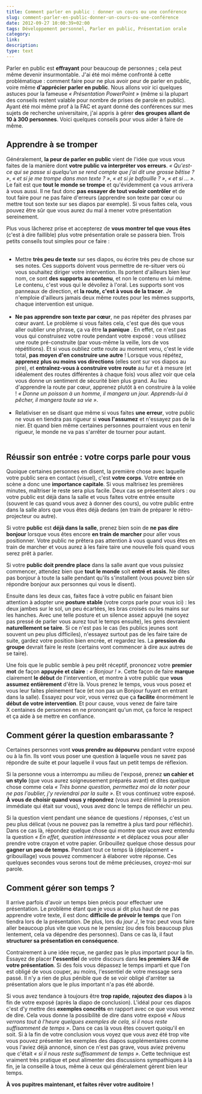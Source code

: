 ```yaml
---
title: Comment parler en public : donner un cours ou une conférence
slug: comment-parler-en-public-donner-un-cours-ou-une-conférence
date: 2012-09-27 10:00:39+02:00
tags: Développement personnel, Parler en public, Présentation orale
category: 
link: 
description: 
type: text
---
```


<p>Parler en public est <strong>effrayant</strong> pour beaucoup de personnes ; cela peut même devenir insurmontable. J'ai été moi même confronté à cette problématique : comment faire pour ne plus avoir peur de parler en public, voire même <strong>d'apprécier parler en public</strong>. Nous allons voir ici quelques astuces pour la fameuse <em>« Présentation PowerPoint »</em> (même si la plupart des conseils restent valable pour nombre de prises de parole en public). Ayant été moi même prof à la FAC et ayant donné des conférences sur mes sujets de recherche universitaire, j'ai appris à gérer <strong>des groupes allant de 10 à 300 personnes</strong>. Voici quelques conseils pour vous aider à faire de même.</p>
<!-- TEASER_END -->
<p><h2>Apprendre à se tromper</h2></p>

<p>Généralement, <strong>la peur de parler en public</strong> vient de l'idée que vous vous faites de la manière dont <strong>votre public va interpréter vos erreurs</strong>. <em>« Qu'est-ce qui se passe si quelqu'un se rend compte que j'ai dit une grosse bêtise ? »</em>, <em>« et si je me trompe dans mon texte ? »</em>, <em>« et si je bafouille ? »</em>, <em>« et si ... »</em>. Le fait est que <strong>tout le monde se trompe</strong> et qu'évidemment ça vous arrivera à vous aussi. Il ne faut donc <strong>pas essayer de tout vouloir contrôler</strong> et de tout faire pour ne pas faire d'erreurs (apprendre son texte par cœur ou mettre tout son texte sur ses diapos par exemple). Si vous faites cela, vous pouvez être sûr que vous aurez du mal à mener votre présentation sereinement.</p>

<p>Plus vous lâcherez prise et accepterez de <strong>vous montrer tel que vous êtes</strong> (c'est à dire faillible) plus votre présentation orale se passera bien. Trois petits conseils tout simples pour ce faire :</p>

<p><ul><br /><li>Mettre <strong>très peu de texte</strong> sur ses diapos, ou écrire très peu de chose sur ses notes. Ces supports doivent vous permettre de re-situer vers où vous souhaitez diriger votre intervention. Ils portent d'ailleurs bien leur nom, ce sont <strong>des supports au contenu</strong>, et non le contenu en lui même. Le contenu, c'est vous qui le dévoilez à l'oral. Les supports sont vos panneaux de direction, et <strong>la route, c'est à vous de la tracer</strong>. Je n'emploie d'ailleurs jamais deux même routes pour les mêmes supports, chaque intervention est unique.</li><br /><li><strong>Ne pas apprendre son texte par cœur</strong>, ne pas répéter des phrases par cœur avant. Le problème si vous faites cela, c'est que dès que vous aller oublier une phrase, ça va être <strong>la panique</strong> . En effet, ce n'est pas vous qui construisez votre route pendant votre exposé : vous utilisez une route pré-construite (par vous-même la veille, lors de vos répétitions). Et si vous oubliez cette route au moment venu, c'est le vide total, <strong>pas moyen d'en construire une autre</strong> ! Lorsque vous répétez, <strong>apprenez plus ou moins vos directions</strong> (elles sont sur vos diapos au pire), et <strong>entraînez-vous à construire votre route</strong> au fur et à mesure (et idéalement des routes différentes à chaque fois) vous allez voir que cela vous donne un sentiment de sécurité bien plus grand. Au lieu d'apprendre la route par cœur, apprenez plutôt à en construire à la volée ! <em>« Donne un poisson à un homme, il mangera un jour. Apprends-lui à pêcher, il mangera toute sa vie »</em>.</li><br /><li>Relativiser en se disant que même si vous faites <strong>une erreur</strong>, votre public ne vous en tiendra pas rigueur si <strong>vous l'assumez</strong> et n'essayez pas de la nier. Et quand bien même certaines personnes pourraient vous en tenir rigueur, le monde ne va pas s'arrêter de tourner pour autant.</li><br /></ul></p>

<p><h2>Réussir son entrée : votre corps parle pour vous</h2></p>

<p>Quoique certaines personnes en disent, la première chose avec laquelle votre public sera en contact (visuel), c'est <strong>votre corps</strong>. Votre <strong>entrée</strong> en scène a donc une <strong>importance capitale</strong>. Si vous maîtrisez les premières minutes, maîtriser le reste sera plus facile. Deux cas se présentent alors : ou votre public est déjà dans la salle et vous faites votre entrée ensuite (souvent le cas quand vous avez à donner des cours), ou votre public entre dans la salle alors que vous êtes déjà dedans (en train de préparer le rétro-projecteur ou autre).</p>

<p>Si votre <strong>public</strong> est <strong>déjà dans la salle</strong>, prenez bien soin de <strong>ne pas dire bonjour</strong> lorsque vous êtes encore <strong>en train de marcher</strong> pour aller vous positionner. Votre public ne prêtera pas attention à vous quand vous êtes en train de marcher et vous aurez à les faire taire une nouvelle fois quand vous serez prêt à parler.</p>

<p>Si votre <strong>public doit prendre place</strong> dans la salle avant que vous puissiez commencer, attendez bien que <strong>tout le monde</strong> soit <strong>entré et assis</strong>. Ne dites pas bonjour à toute la salle pendant qu'ils s'installent (vous pouvez bien sûr répondre bonjour aux personnes qui vous le disent).</p>

<p>Ensuite dans les deux cas, faites face à votre public en faisant bien attention à adopter une <strong>posture stable</strong> (votre corps parle pour vous ici) : les deux jambes sur le sol, un peu écartées, les bras croisés ou les mains sur les hanches. Avec une telle posture et un silence assez appuyé (ne soyez pas pressé de parler vous aurez tout le temps ensuite), les gens devraient <strong>naturellement se taire</strong>. Si ce n'est pas le cas (les publics jeunes sont souvent un peu plus difficiles), n'essayez surtout pas de les faire taire de suite, gardez votre position bien encrée, et regardez les. La <strong>pression du groupe</strong> devrait faire le reste (certains vont commencer à dire aux autres de se taire).</p>

<p>Une fois que le public semble à peu prêt réceptif, prononcez votre <strong>premier mot</strong> de façon <strong>appuyée et claire</strong> : <em>« Bonjour ! »</em>. Cette façon de faire <strong>marque</strong> clairement <strong>le début</strong> de l'intervention, et montre à votre public que <strong>vous assumez entièrement</strong> d'être là. Vous prenez le temps, vous vous posez et vous leur faites pleinement face (et non pas un Bonjour fuyant en entrant dans la salle). Essayez pour voir, vous verrez que ça <strong>facilite</strong> énormément le <strong>début de votre intervention</strong>. Et pour cause, vous venez de faire taire X centaines de personnes en ne prononçant qu'un mot, ça force le respect et ça aide à se mettre en confiance.</p>

<p><h2>Comment gérer la question embarassante ?</h2></p>

<p>Certaines personnes vont <strong>vous prendre au dépourvu</strong> pendant votre exposé ou à la fin. Ils vont vous poser une question à laquelle vous ne savez pas répondre de suite et pour laquelle il vous faut un petit temps de réflexion.</p>

<p>Si la personne vous a interrompu au milieu de l'exposé, prenez <strong>un cahier et un stylo</strong> (que vous aurez soigneusement préparés avant) et dites quelque chose comme cela <em>« Très bonne question, permettez moi de la noter pour ne pas l'oublier, j'y reviendrai par la suite »</em>. Et vous continuez votre exposé. <strong>À vous de choisir quand vous y répondrez</strong> (vous avez éliminé la pression immédiate qui était sur vous), vous avez donc le temps de réfléchir un peu.</p>

<p>Si la question vient pendant une séance de questions / réponses, c'est un peu plus délicat (vous ne pouvez pas la remettre à plus tard pour réfléchir). Dans ce cas là, répondez quelque chose qui montre que vous avez entendu la question <em>« En effet, question intéressante »</em> et déplacez vous pour aller prendre votre crayon et votre papier. Gribouillez quelque chose dessus pour <strong>gagner un peu de temps</strong>. Pendant tout ce temps là (déplacement + gribouillage) vous pouvez commencer à élaborer votre réponse. Ces quelques secondes vous serons tout de même précieuses, croyez-moi sur parole.</p>

<p><h2>Comment gérer son temps ?</h2></p>

<p>Il arrive parfois d'avoir un temps bien précis pour effectuer une présentation. Le problème étant que je vous ai dit plus haut de ne pas apprendre votre texte, il est donc <strong>difficile de prévoir le temps</strong> que l'on tiendra lors de la présentation. De plus, lors du <em>jour J</em>, le trac peut vous faire aller beaucoup plus vite que vous ne le pensiez (ou des fois beaucoup plus lentement, cela va dépendre des personnes). Dans ce cas là, il faut <strong>structurer sa présentation en conséquence</strong>.</p>

<p>Contrairement à une idée reçue, ne gardez pas le plus important pour la fin. Essayez de placer <strong>l'essentiel</strong> de votre discours dans <strong>les premiers 3/4 de votre présentation</strong>. Si des fois vous dépassez le temps imparti et que l'on est obligé de vous couper, au moins, l'essentiel de votre message sera passé. Il n'y a rien de plus pénible que de se voir obligé d'arrêter sa présentation alors que le plus important n'a pas été abordé.</p>

<p>Si vous avez tendance à toujours être <strong>trop rapide</strong>, <strong>rajoutez des diapos</strong> à la fin de votre exposé (après la diapo de conclusion). L'idéal pour ces diapos c'est d'y mettre des <strong>exemples concrêts</strong> en rapport avec ce que vous venez de dire. Cela vous donne la possibilité de dire dans votre exposé <em>« Nous verrons tout à l'heure quelques exemples de cela, si il nous reste suffisamment de temps »</em>. Dans ce cas là vous êtes couvert quoiqu'il en soit. Si à la fin de votre conclusion vous voyez que vous avez été trop vite vous pouvez présenter les exemples des diapos supplémentaires comme vous l'aviez déjà annoncé, sinon ce n'est pas grave, vous aviez prévenu que c'était <em>« si il nous reste suffisamment de temps »</em>. Cette technique est vraiment très pratique et peut alimenter des discussions sympathiques à la fin, je la conseille à tous, même à ceux qui généralement gèrent bien leur temps.</p>

<p><strong>À vos pupitres maintenant, et faites rêver votre auditoire !</strong></p>
